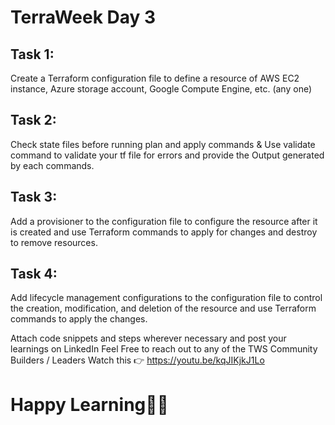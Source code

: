 # TerraWeek Day 3

## Task 1: 
Create a Terraform configuration file to define a resource of AWS EC2 instance, Azure storage account, Google Compute Engine, etc. (any one)

## Task 2: 
Check state files before running plan and apply commands & Use validate command to validate your tf file for errors and provide the Output generated by each commands.

## Task 3: 
Add a provisioner to the configuration file to configure the resource after it is created and use Terraform commands to apply for changes and destroy to remove resources.

## Task 4: 
Add lifecycle management configurations to the configuration file to control the creation, modification, and deletion of the resource and use Terraform commands to apply the changes.

Attach code snippets and steps wherever necessary and post your learnings on LinkedIn
Feel Free to reach out to any of the TWS Community Builders / Leaders
Watch this 👉 https://youtu.be/kqJIKjkJ1Lo

# Happy Learning🎉🚀
